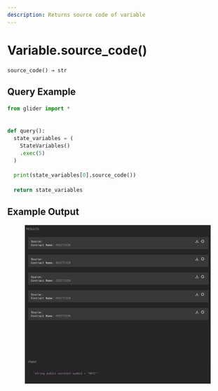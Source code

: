 ```yaml
---
description: Returns source code of variable
---
```


# Variable.source\_code()

`source_code() → str`

## Query Example

```python
from glider import *


def query():
  state_variables = (
    StateVariables()
    .exec(5)
  )

  print(state_variables[0].source_code())

  return state_variables
```

## Example Output

<figure><img src="../../../.gitbook/assets/image (1) (1) (1) (1) (1) (1) (1) (1) (1) (1) (1) (1) (1) (1) (1) (1) (1) (1) (1) (1) (1) (1) (1) (1) (1) (1) (1) (1) (1) (1) (1) (1) (1) (1) (1) (1) (1) (1) (1) (1) (1) (1) (1) (1) (1).png" alt=""><figcaption></figcaption></figure>

